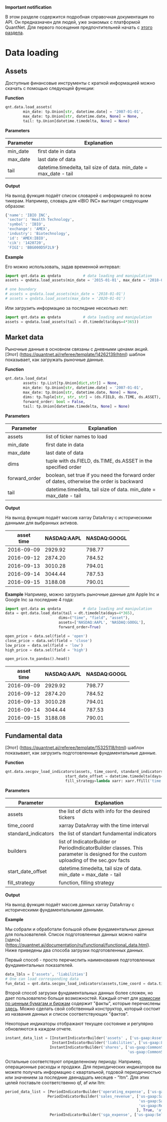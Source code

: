 **Important notification**

В этом разделе содержится подробная справочная документация по API. Он предназначен для людей, уже знакомых с платформой QuantNet. Для первого посещения предпочтительней начать с [этого раздела](https://quantnet.ai/documentation/en/getting-started/first/first.html).

# Data loading

## Assets

Доступные финансовые инструменты с краткой информацией можно скачать с помощью следующей функции:

**Function**

```python
qnt.data.load_assets(
        min_date: tp.Union[str, datetime.date] = '2007-01-01',
        max_date: tp.Union[str, datetime.date, None] = None,
        tail: tp.Union[datetime.timedelta, None] = None)
```

**Parameters**

|Parameter|Explanation|
|---|---|
|min_date|first date in data|
|max_date|last date of data|
|tail|datetime.timedelta, tail size of data. min_date = max_date - tail|

**Output**

На выход функция подаёт список словарей с информацией по всем тикерам. Например, словарь для «IBIO INC» выглядит следующим образом:

```python
{'name': 'IBIO INC',
 'sector': 'Health Technology',
 'symbol': 'IBIO',
 'exchange': 'AMEX',
 'industry': 'Biotechnology',
 'id': 'AMEX:IBIO',
 'cik': '1420720',
 'FIGI': 'BBG000D5F2L9'}
```

**Example**

Его можно использовать, задав временной интервал:

```python
import qnt.data as qndata          # data loading and manipulation
assets = qndata.load_assets(min_date = '2015-01-01', max_date = '2018-01-01') # two boundaries

# one boundary
# assets = qndata.load_assets(min_date = '2018-01-01')
# assets = qndata.load_assets(max_date = '2020-01-01')
```

Или загрузить информацию за последние несколько лет:

```python
import qnt.data as qndata          # data loading and manipulation
assets = qndata.load_assets(tail = dt.timedelta(days=4*365))
```


## Market data

Рыночные данные в основном связаны с дневными ценами акций. [Этот] (https://quantnet.ai/referee/template/14262139/html) шаблон показывает, как загружать рыночные данные.

**Function**

```python
qnt.data.load_data(
        assets: tp.List[tp.Union[dict,str]] = None,
        min_date: tp.Union[str, datetime.date] = '2007-01-01',
        max_date: tp.Union[str, datetime.date, None] = None,
        dims: tp.Tuple[str, str, str] = (ds.FIELD, ds.TIME, ds.ASSET),
        forward_order: bool = False,
        tail: tp.Union[datetime.timedelta, None] = None)
```

**Parameters**

|Parameter|Explanation|
|---|---|
|assets|list of ticker names to load|
|min_date|first date in data|
|max_date|last date of data|
|dims|tuple with ds.FIELD, ds.TIME, ds.ASSET in the specified order|
|forward_order|boolean, set true if you need the forward order of dates, otherwise the order is backward|
|tail|datetime.timedelta, tail size of data. min_date = max_date - tail|

**Output**

На выход функция подаёт массив xarray DataArray с историческими данными для выбранных активов.

|asset<br/>time|NASDAQ:AAPL<br/> |NASDAQ:GOOGL<br/> |
|---|---|---|
|2016-09-09|2929.92|798.77|
|2016-09-12|2874.20|784.52|
|2016-09-13|3010.28|794.01|
|2016-09-14|3044.44|787.53|
|2016-09-15|3188.08|790.01|

**Example**
Например, можно загрузить рыночные данные для Apple Inc и Google Inc за последние 4 года:

```python
import qnt.data as qndata          # data loading and manipulation
data = qnt.data.load_data(tail = dt.timedelta(days=4*365),
                        dims=("time", "field", "asset"),
                        assets=['NASDAQ:AAPL', 'NASDAQ:GOOGL'],
                        forward_order=True)
```

```python
open_price = data.sel(field = 'open')
close_price = data.sel(field = 'close')
low_price = data.sel(field = 'low')
high_price = data.sel(field = 'high')

open_price.to_pandas().head()
```

|asset<br/>time|NASDAQ:AAPL<br/> |NASDAQ:GOOGL<br/> |
|---|---|---|
|2016-09-09|2929.92|798.77|
|2016-09-12|2874.20|784.52|
|2016-09-13|3010.28|794.01|
|2016-09-14|3044.44|787.53|
|2016-09-15|3188.08|790.01|


## Fundamental data

[Этот] (https://quantnet.ai/referee/template/15325118/html) шаблон показывает, как загрузить подготовленные фундаментальные данные.

**Function**

```python
qnt.data.secgov_load_indicators(assets, time_coord, standard_indicators=None, builders = None,
                           start_date_offset = datetime.timedelta(days=365*2),
                           fill_strategy=lambda xarr: xarr.ffill('time'))
```

**Parameters**

|Parameter|Explanation|
|---|---|
|assets|the list of dicts with info for the desired tickers|
|time_coord|xarray DataArray with the time interval|
|standard_indicators|the list of standart fundamental indicators|
|builders|list of IndicatorBuilder or PeriodIndicatorBuilder classes. This parameter is designed for the custom uploading of the sec.gov facts|
|start_date_offset|datetime.timedelta, tail size of data. min_date = max_date - tail|
|fill_strategy|function, filling strategy|

**Output**

На выход функция подаёт массив данных xarray DataArray с историческими фундаментальными данными.

**Example**

Мы собрали и обработали большой объем фундаментальных данных для пользователей. Список подготовленных данных можно найти [здесь] (https://quantnet.ai/documentation/ru/functional/functional_data.html). Ниже приведены два способа загрузки подготовленных данных.

Первый способ - просто перечислить наименования подготовленных фундаментальных показателей.

```python
data_lbls = ['assets', 'liabilities']
# One can load corresponding data
fun_data1 = qnt.data.secgov_load_indicators(assets,time_coord = data.time, standard_indicators = data_lbls)
```

Второй способ загрузки фундаментальных данных более сложен, но дает пользователю больше возможностей. Каждый отчет для [комиссии по ценным бумагам и биржам](https://www.sec.gov/) содержит "факты", которые перечислены [здесь](http://xbrlview.fasb.org/yeti/). Можно сделать свой собственный конструктор, который состоит из названия данных и список соответствующих "фактов".

Некоторые индикаторы отображают текущее состояние и регулярно обновляются в каждом отчете.

```python
instant_data_list = [InstantIndicatorBuilder('assets' , ['us-gaap:Assets'], True),
                     InstantIndicatorBuilder('liabilities', ['us-gaap:Liabilities'], True),
                    InstantIndicatorBuilder('shares', ['us-gaap:CommonStockSharesOutstanding',
                                                       'us-gaap:CommonStockSharesIssued'], True)]
```

Остальные соответствуют определенному периоду. Например, операционные расходы и продажи. Для периодических индикаторов вы можете получать информацию с квартальной, годовой периодичностью или значением за последние двенадцать месяцев - "ltm". Для этих целей поставьте соответственно qf, af или ltm:

```python
period_data_list = [PeriodIndicatorBuilder('operating_expense', ['us-gaap:OperatingExpenses'], True, 'qf'),
                   PeriodIndicatorBuilder('sales_revenue', ['us-gaap:SalesRevenueGoodsNet',
                                                            'us-gaap:SalesRevenueNet',
                                                            'us-gaap:RevenueFromContractWithCustomerIncludingAssessedTax'
                                                           ], True, 'af'),
                    PeriodIndicatorBuilder('sga_expense', ['us-gaap:SellingGeneralAndAdministrativeExpense'], True, 'ltm')]
```
